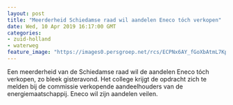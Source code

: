 ```yaml
---
layout: post
title: "Meerderheid Schiedamse raad wil aandelen Eneco tóch verkopen"
date: Wed, 10 Apr 2019 16:17:00 GMT
categories: 
- zuid-holland 
- waterweg 
feature_image: "https://images0.persgroep.net/rcs/ECPNx6AY_fGoXbAtmL7Kp6gcg40/diocontent/139129891/_fitwidth/400/?appId=21791a8992982cd8da851550a453bd7f&quality=0.7"
---
```


Een meerderheid van de Schiedamse raad wil de aandelen Eneco tóch verkopen, zo bleek gisteravond. Het college krijgt de opdracht zich te melden bij de commissie verkopende aandeelhouders van de energiemaatschappij. Eneco wil zijn aandelen veilen.
